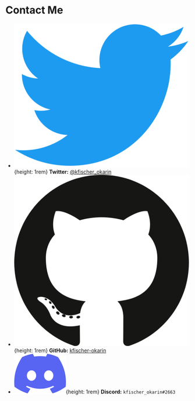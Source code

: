 # Contact Me

- ![Twitter Icon](assets/twitter-icon.svg){height: 1rem} **Twitter:** [@kfischer_okarin](https://twitter.com/kfischer_okarin)
- ![GitHub Icon](assets/github-icon.svg){height: 1rem} **GitHub:** [kfischer-okarin](https://github.com/kfischer-okarin)
- ![Discord Icon](assets/discord-icon.svg){height: 1rem} **Discord:** `kfischer_okarin#2663`
